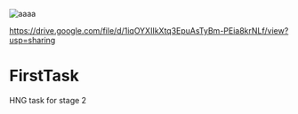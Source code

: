 ![aaaa](https://user-images.githubusercontent.com/68186631/129810498-166da40a-147b-4a93-89cf-d329b0aac7fb.jpg)


https://drive.google.com/file/d/1iqOYXIIkXtq3EpuAsTyBm-PEia8krNLf/view?usp=sharing

# FirstTask
HNG task for stage 2

